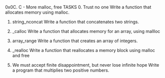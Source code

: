 0x0C. C - More malloc, free
TASKS
0. Trust no one
Write a function that allocates memory using malloc.

1. string_nconcat
Write a function that concatenates two strings.

2. _calloc
Write a function that allocates memory for an array, using mallloc

3. array_range
Write a function that creates an array of integers.

4. _realloc
Write a function that reallocates a memory block using malloc and free

5. We must accept finite disappointment, but never lose infinite hope
Write a program that multiplies two positive numbers.
